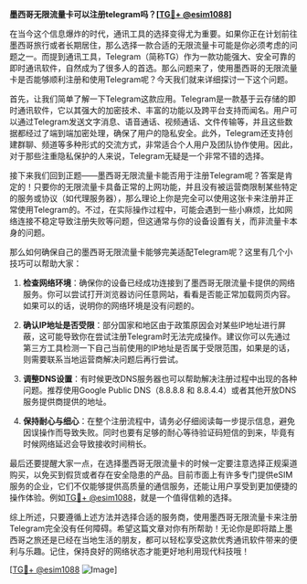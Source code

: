 **墨西哥无限流量卡可以注册telegram吗？[[TG💪+ @esim1088](https://t.me/s/esim1088)]**

在当今这个信息爆炸的时代，通讯工具的选择变得尤为重要。如果你正在计划前往墨西哥旅行或者长期居住，那么选择一款合适的无限流量卡可能是你必须考虑的问题之一。而提到通讯工具，Telegram（简称TG）作为一款功能强大、安全可靠的即时通讯软件，自然成为了很多人的首选。那么问题来了，使用墨西哥的无限流量卡是否能够顺利注册和使用Telegram呢？今天我们就来详细探讨一下这个问题。

首先，让我们简单了解一下Telegram这款应用。Telegram是一款基于云存储的即时通讯软件，它以其强大的加密技术、丰富的功能以及跨平台支持而闻名。用户可以通过Telegram发送文字消息、语音通话、视频通话、文件传输等，并且这些数据都经过了端到端加密处理，确保了用户的隐私安全。此外，Telegram还支持创建群聊、频道等多种形式的交流方式，非常适合个人用户及团队协作使用。因此，对于那些注重隐私保护的人来说，Telegram无疑是一个非常不错的选择。

接下来我们回到正题——墨西哥无限流量卡能否用于注册Telegram呢？答案是肯定的！只要你的无限流量卡具备正常的上网功能，并且没有被运营商限制某些特定的服务或协议（如代理服务器），那么理论上你是完全可以使用这张卡来注册并正常使用Telegram的。不过，在实际操作过程中，可能会遇到一些小麻烦，比如网络连接不稳定导致注册失败等问题，但这通常与你的设备设置有关，而非流量卡本身的问题。

那么如何确保自己的墨西哥无限流量卡能够完美适配Telegram呢？这里有几个小技巧可以帮助大家：

1. **检查网络环境**：确保你的设备已经成功连接到了墨西哥无限流量卡提供的网络服务。你可以尝试打开浏览器访问任意网站，看看是否能正常加载网页内容。如果可以的话，说明你的网络环境是没有问题的。

2. **确认IP地址是否受限**：部分国家和地区由于政策原因会对某些IP地址进行屏蔽，这可能导致你在尝试注册Telegram时无法完成操作。建议你可以先通过第三方工具检测一下自己当前使用的IP地址是否属于受限范围，如果是的话，则需要联系当地运营商解决问题后再行尝试。

3. **调整DNS设置**：有时候更改DNS服务器也可以帮助解决注册过程中出现的各种问题。推荐使用Google Public DNS（8.8.8.8 和 8.8.4.4）或者其他开放DNS服务提供商提供的地址。

4. **保持耐心与细心**：在整个注册流程中，请务必仔细阅读每一步提示信息，避免因误操作而导致失败。同时也要有足够的耐心等待验证码短信的到来，毕竟有时候网络延迟会导致接收时间稍长。

最后还要提醒大家一点，在选择墨西哥无限流量卡的时候一定要注意选择正规渠道购买，以免买到假货或者存在安全隐患的产品。目前市面上有许多专门提供eSIM服务的企业，它们不仅能够提供高质量的通信服务，还能让用户享受到更加便捷的操作体验。例如[TG💪+ @esim1088](https://t.me/s/esim1088)，就是一个值得信赖的选择。

综上所述，只要遵循上述方法并选择合适的服务商，使用墨西哥无限流量卡来注册Telegram完全没有任何障碍。希望这篇文章对你有所帮助！无论你是即将踏上墨西哥之旅还是已经在当地生活的朋友，都可以轻松享受这款优秀通讯软件带来的便利与乐趣。记住，保持良好的网络状态才能更好地利用现代科技哦！

[[TG💪+ @esim1088](https://t.me/s/esim1088) ![Image](https://i.postimg.cc/4NQfJmqS/Snipaste-2025-05-13-00-14-12.png)]